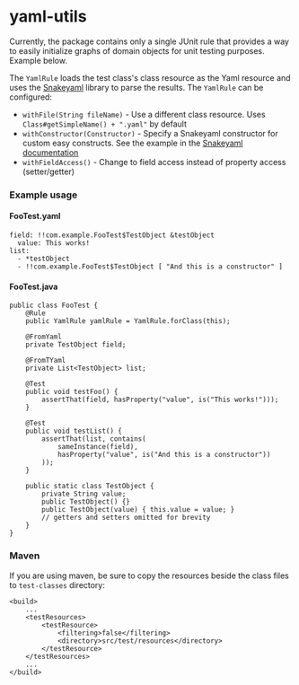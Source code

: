 yaml-utils
==========

Currently, the package contains only a single JUnit rule that provides a way to easily initialize graphs of domain objects for unit testing purposes. Example below. 

The `YamlRule` loads the test class's class resource as the Yaml resource and uses the [Snakeyaml](http://snakeyaml.org) library to parse the results. The `YamlRule` can be configured:

- `withFile(String fileName)` - Use a different class resource. Uses `Class#getSimpleName() + ".yaml"` by default
- `withConstructor(Constructor)` - Specify a Snakeyaml constructor for custom easy constructs. See the example in the [Snakeyaml documentation](https://code.google.com/p/snakeyaml/wiki/Documentation#Constructors,_representers,_resolvers)
- `withFieldAccess()` - Change to field access instead of property access (setter/getter)

### Example usage
#### FooTest.yaml
	field: !!com.example.FooTest$TestObject &testObject
      value: This works!
    list:
      - *testObject
      - !!com.example.FooTest$TestObject [ "And this is a constructor" ]
#### FooTest.java
    public class FooTest {
        @Rule
        public YamlRule yamlRule = YamlRule.forClass(this);
        
        @FromYaml
        private TestObject field;
        
        @FromTYaml
        private List<TestObject> list;
        
        @Test
        public void testFoo() {
        	assertThat(field, hasProperty("value", is("This works!")));    
        }
        
        @Test
        public void testList() {
        	assertThat(list, contains(
            	sameInstance(field),
                hasProperty("value", is("And this is a constructor"))
            ));
        }
        
        public static class TestObject {
            private String value;
            public TestObject() {}
            public TestObject(value) { this.value = value; }
            // getters and setters omitted for brevity
        }
    }

### Maven
If you are using maven, be sure to copy the resources beside the class files to `test-classes` directory:

	<build>
    	...
        <testResources>
        	<testResource>
                <filtering>false</filtering>
                <directory>src/test/resources</directory>
            </testResource>
        </testResources>
        ...
    </build>

